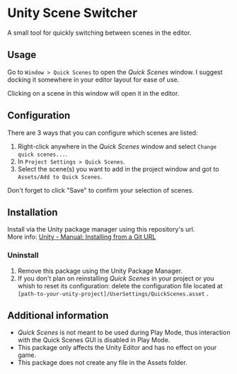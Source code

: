 # Unity Scene Switcher

A small tool for quickly switching between scenes in the editor.

## Usage

Go to `Window > Quick Scenes` to open the _Quick Scenes_ window. I suggest docking it somewhere in your editor layout for ease of use.

Clicking on a scene in this window will open it in the editor.

## Configuration

There are 3 ways that you can configure which scenes are listed:
1. Right-click anywhere in the _Quick Scenes_ window and select `Change quick scenes...`.
2. In `Project Settings > Quick Scenes`.
3. Select the scene(s) you want to add in the project window and got to `Assets/Add to Quick Scenes`.

Don't forget to click "Save" to confirm your selection of scenes.

## Installation

Install via the Unity package manager using this repository's url.<br/>
More info: [Unity - Manual: Installing from a Git URL](https://docs.unity3d.com/Manual/upm-ui-giturl.html)

### Uninstall

1. Remove this package using the Unity Package Manager.
2. If you don't plan on reinstalling _Quick Scenes_ in your project or you whish to reset its configuration: delete the configuration file located at `[path-to-your-unity-project]/UserSettings/QuickScenes.asset` .

## Additional information
- _Quick Scenes_ is not meant to be used during Play Mode, thus interaction with the Quick Scenes GUI is disabled in Play Mode.
- This package only affects the Unity Editor and has no effect on your game.
- This package does not create any file in the Assets folder.

